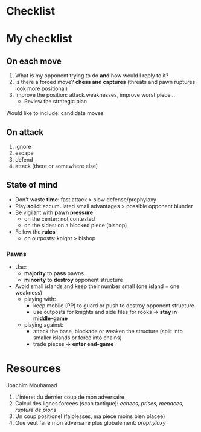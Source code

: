 Checklist
=========
# My checklist
## On each move
1. What is my opponent trying to do **and** how would I reply to it?
2. Is there a forced move? **chess and captures** (threats and pawn ruptures look more positional)
3. Improve the position: attack weaknesses, improve worst piece...
   * Review the strategic plan
  
Would like to include: candidate moves

## On attack
1. ignore
2. escape
3. defend
4. attack (there or somewhere else)

## State of mind
* Don't waste **time**: fast attack > slow defense/prophylaxy
* Play **solid**: accumulated small advantages > possible opponent blunder
* Be vigilant with **pawn pressure**
  * on the center: not contested
  * on the sides: on a blocked piece (bishop)
* Follow the **rules**
  * on outposts: knight > bishop
 
### Pawns
* Use:
  * **majority** to **pass** pawns
  * **minority** to **destroy** opponent structure
* Avoid small islands and keep their number small (one island = one weakness)
  * playing with:
    * keep mobile (PP) to guard or push to destroy opponent structure
    * use outposts for knights and side files for rooks -> **stay in middle-game**
  * playing against:
    * attack the base, blockade or weaken the structure (split into smaller islands or force into chains)
    * trade pieces -> **enter end-game**

# Resources
Joachim Mouhamad
  1. L'interet du dernier coup de mon adversaire
  2. Calcul des lignes forcees (scan tactique): _echecs, prises, menaces, rupture de pions_
  3. Un coup positionel (faiblesses, ma piece moins bien placee)
  4. Que veut faire mon adversaire plus globalement: _prophylaxy_
